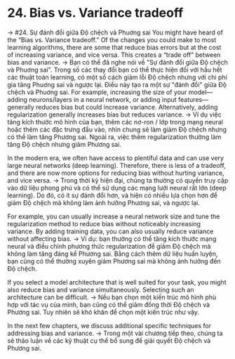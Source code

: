 # 24. Bias vs. Variance tradeoff
->
#24. Sự đánh đổi giữa Độ chệch và Phuơng sai
You might have heard of the “Bias vs. Variance tradeoff.” Of the changes you could make to most learning algorithms, there are some that reduce bias errors but at the cost of increasing variance, and vice versa. This creates a “trade off” between bias and variance.
->
Bạn có thể đã nghe nói về "Sự đánh đổi giữa Độ chệch và Phuơng sai". Trong số các thay đổi bạn có thể thực hiện đối với hầu hết các thuật toán learning, có một số cách giảm lỗi Độ chệch nhưng với chi phí gia tăng Phuơng sai và ngược lại. Điều này tạo ra một sự "đánh đổi" giữa Độ chệch và Phuơng sai.
For example, increasing the size of your model—adding neurons/layers in a neural network, or adding input features—generally reduces bias but could increase variance. Alternatively, adding regularization generally increases bias but reduces variance.
->
Ví dụ việc tăng kích thước mô hình của bạn, thêm các nơ-ron / lớp trong mạng neural hoặc thêm các đặc trưng đầu vào, nhìn chung sẽ làm giảm Độ chệch nhưng có thể làm tăng Phương sai. Ngoài ra, việc thêm regularization thường làm tăng Độ chệch nhưng giảm Phương sai.

In the modern era, we often have access to plentiful data and can use very large neural networks (deep learning). Therefore, there is less of a tradeoff, and there are now more options for reducing bias without hurting variance, and vice versa.
->
Trong thời kỳ hiện đại, chúng ta thường có quyền truy cập vào dữ liệu phong phú và có thể sử dụng các mạng lưới neural rất lớn (deep learning). Do đó, có ít sự đánh đổi hơn, và hiện có nhiều lựa chọn hơn để giảm Độ chệch mà không làm ảnh hưởng Phương sai, và ngược lại.

For example, you can usually increase a neural network size and tune the regularization method to reduce bias without noticeably increasing variance. By adding training data, you can also usually reduce variance without affecting bias.
->
Ví dụ: bạn thường có thể tăng kích thước mạng neural và điều chỉnh phương thức regularization để giảm Độ chệch mà không làm tăng đáng kể Phương sai. Bằng cách thêm dữ liệu huấn luyện, bạn cũng có thể thường xuyên giảm Phương sai mà không ảnh hưởng đến Độ chệch.

If you select a model architecture that is well suited for your task, you might also reduce bias and variance simultaneously. Selecting such an architecture can be difficult.
->
Nếu bạn chọn một kiến ​​trúc mô hình phù hợp với tác vụ của mình, bạn cũng có thể giảm đồng thời Độ chệch và Phương sai. Tuy nhiên sẽ khó khăn để chọn một kiến ​​trúc như vậy.

In the next few chapters, we discuss additional specific techniques for addressing bias and variance.
->
Trong một vài chương tiếp theo, chúng ta sẽ thảo luận về các kỹ thuật cụ thể bổ sung để giải quyết Độ chệch và Phương sai.
